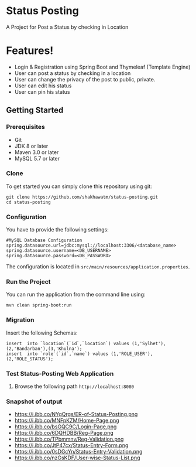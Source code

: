# Status Posting
A Project for Post a Status by checking in Location
# Features!
- Login & Registration using Spring Boot and Thymeleaf (Template Engine)
- User can post a status by checking in a location
- User can change the privacy of the post to public, private. 
- User can edit his status
- User can pin his status

## Getting Started
### Prerequisites
* Git
* JDK 8 or later
* Maven 3.0 or later
* MySQL 5.7 or later

### Clone
To get started you can simply clone this repository using git:
```
git clone https://github.com/shakhawatm/status-posting.git
cd status-posting
```

### Configuration
You have to provide the following settings:
```
#MySQL Database Configuration
spring.datasource.url=jdbc:mysql://localhost:3306/<database_name>
spring.datasource.username=<DB_USERNAME>
spring.datasource.password=<DB_PASSWORD>
```

The configuration is located in `src/main/resources/application.properties`.

### Run the Project
You can run the application from the command line using:
```
mvn clean spring-boot:run
```

### Migration
Insert the following Schemas:
```
insert  into `location`(`id`,`location`) values (1,'Sylhet'),(2,'Bandarban'),(3,'Khulna');
insert  into `role`(`id`,`name`) values (1,'ROLE_USER'),(2,'ROLE_STATUS');
```

### Test Status-Posting Web Application
1. Browse the following path `http://localhost:8080`

### Snapshot of output
- https://i.ibb.co/NYgQrgs/ER-of-Status-Posting.png
- https://i.ibb.co/MNFpKZM/Home-Page.png
- https://i.ibb.co/bsGQC9C/Login-Page.png
- https://i.ibb.co/6DQHDBB/Reg-Page.png
- https://i.ibb.co/TPbmmnv/Reg-Validation.png
- https://i.ibb.co/JtP47cx/Status-Entry-Form.png
- https://i.ibb.co/0sDGcYn/Status-Entry-Validation.png
- https://i.ibb.co/nzGsKDF/User-wise-Status-List.png
